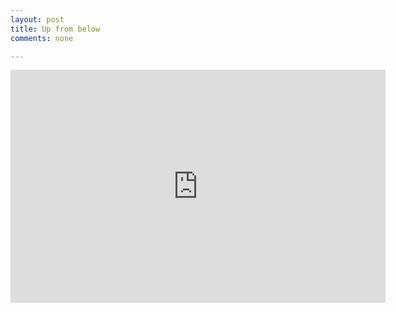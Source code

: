```yaml
---
layout: post
title: Up from below
comments: none

---
```



<iframe style="margin-bottom:30px" width="600" height="373" src="http://www.youtube.com/embed/CNp4p3DZ2Nk" frameborder="0" allowfullscreen></iframe>
